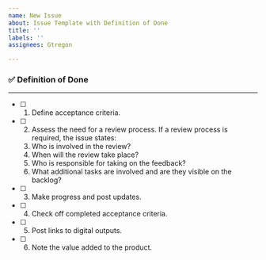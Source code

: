 ```yaml
---
name: New Issue
about: Issue Template with Definition of Done
title: ''
labels: ''
assignees: Gtregon

---
```


### ✅ Definition of Done
---

- [ ] 1. Define acceptance criteria.
- [ ] 2. Assess the need for a review process. If a review process is required, the issue states:
    1. Who is involved in the review?
    2. When will the review take place?
    3. Who is responsible for taking on the feedback?
    4. What additional tasks are involved and are they visible on the backlog?
- [ ] 3. Make progress and post updates.
- [ ] 4. Check off completed acceptance criteria.
- [ ] 5. Post links to digital outputs.
- [ ] 6. Note the value added to the product.
